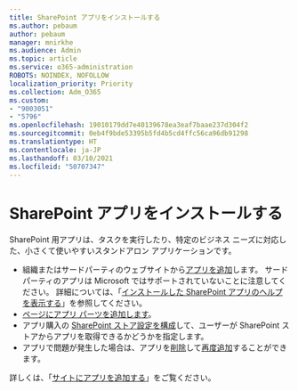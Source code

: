 ```yaml
---
title: SharePoint アプリをインストールする
ms.author: pebaum
author: pebaum
manager: mnirkhe
ms.audience: Admin
ms.topic: article
ms.service: o365-administration
ROBOTS: NOINDEX, NOFOLLOW
localization_priority: Priority
ms.collection: Adm_O365
ms.custom:
- "9003051"
- "5796"
ms.openlocfilehash: 19010179dd7e40139678ea3eaf7baae237d304f2
ms.sourcegitcommit: 0eb4f9bde53395b5fd4b5cd4ffc56ca96db91298
ms.translationtype: HT
ms.contentlocale: ja-JP
ms.lasthandoff: 03/10/2021
ms.locfileid: "50707347"
---
```

# <a name="install-sharepoint-apps"></a>SharePoint アプリをインストールする

SharePoint 用アプリは、タスクを実行したり、特定のビジネス ニーズに対応した、小さくて使いやすいスタンドアロン アプリケーションです。

- 組織またはサードパーティのウェブサイトから[アプリを追加](https://support.microsoft.com/office/ef9c0dbd-7fe1-4715-a1b0-fe3bc81317cb)します。 サードパーティのアプリは Microsoft ではサポートされていないことに注意してください。 詳細については、「[インストールした SharePoint アプリのヘルプを表示する](https://support.office.com/article/get-help-for-a-sharepoint-app-you-installed-fd98af7f-6af0-4573-8360-8f5631c6ab21)」を参照してください。
-   [ページにアプリ パーツを追加します](https://support.microsoft.com/office/6f06c0b7-44b8-4c69-b4ad-85197eee8d78)。
-   アプリ購入の [SharePoint ストア設定を構成](https://docs.microsoft.com/sharepoint/configure-sharepoint-store-settings)して、ユーザーが SharePoint ストアからアプリを取得できるかどうかを指定します。
-   アプリで問題が発生した場合は、アプリを[削除](https://support.microsoft.com/office/03198d1b-c33b-498d-9469-af641a587d6c)して[再度追加](https://support.microsoft.com/office/ef9c0dbd-7fe1-4715-a1b0-fe3bc81317cb)することができます。

詳しくは、「[サイトにアプリを追加する](https://support.microsoft.com/office/add-an-app-to-a-site-ef9c0dbd-7fe1-4715-a1b0-fe3bc81317cb)」をご覧ください。